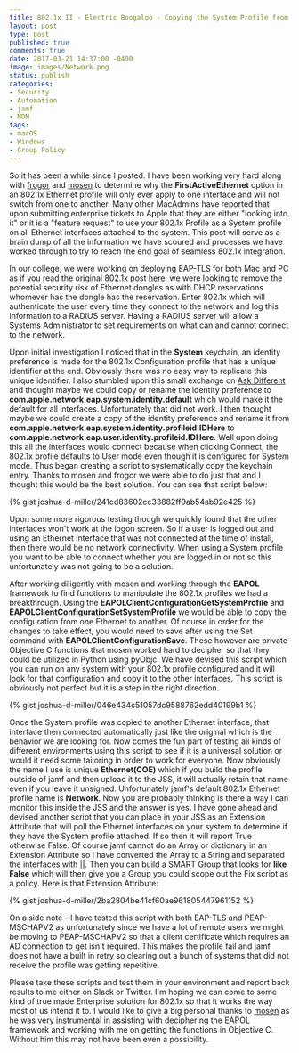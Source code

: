 ```yaml
---
title: 802.1x II - Electric Boogaloo - Copying the System Profile from One Ethernet to Another
layout: post
type: post
published: true
comments: true
date: 2017-03-21 14:37:00 -0400
image: images/Network.png
status: publish
categories:
- Security
- Automation
- jamf
- MDM
tags:
- macOS
- Windows
- Group Policy
---
```

So it has been a while since I posted. I have been working very hard along with [frogor](https://twitter.com/mikeymikey) and [mosen](https://github.com/mosen) to determine why the **FirstActiveEthernet** option in an 802.1x Ethernet profile will only ever apply to one interface and will not switch from one to another. Many other MacAdmins have reported that upon submitting enterprise tickets to Apple that they are either "looking into it" or it is a "feature request" to use your 802.1x Profile as a System profile on all Ethernet interfaces attached to the system. This post will serve as a brain dump of all the information we have scoured and processes we have worked through to try to reach the end goal of seamless 802.1x integration.

In our college, we were working on deploying EAP-TLS for both Mac and PC as if you read the original 802.1x post [here](http://joshua-d-miller.com/blog/2016/8021x-project-college-of-education/); we were looking to remove the potential security risk of Ethernet dongles as with DHCP reservations whomever has the dongle has the reservation. Enter 802.1x which will authenticate the user every time they connect to the network and log this information to a RADIUS server. Having a RADIUS server will allow a Systems Administrator to set requirements on what can and cannot connect to the network.

Upon initial investigation I noticed that in the **System** keychain, an identity preference is made for the 802.1x Configuration profile that has a unique identifier at the end. Obviously there was no easy way to replicate this unique identifier. I also stumbled upon this small exchange on [Ask Different](http://apple.stackexchange.com/questions/193631/802-1x-management-on-the-command-line) and thought maybe we could copy or rename the identity preference to **com.apple.network.eap.system.identity.default** which would make it the default for all interfaces. Unfortunately that did not work. I then thought maybe we could create a copy of the identity preference and rename it from **com.apple.network.eap.system.identity.profileid.IDHere** to **com.apple.network.eap.user.identity.profileid.IDHere**. Well upon doing this all the interfaces would connect because when clicking Connect, the 802.1x profile defaults to User mode even though it is configured for System mode. Thus began creating a script to systematically copy the keychain entry. Thanks to mosen and frogor we were able to do just that and I thought this would be the best solution. You can see that script below:

{% gist joshua-d-miller/241cd83602cc33882ff9ab54ab92e425 %}

Upon some more rigorous testing though we quickly found that the other interfaces won't work at the logon screen. So if a user is logged out and using an Ethernet interface that was not connected at the time of install, then there would be no network connectivity. When using a System profile you want to be able to connect whether you are logged in or not so this unfortunately was not going to be a solution.

After working diligently with mosen and working through the **EAPOL** framework to find functions to manipulate the 802.1x profiles we had a breakthrough. Using the **EAPOLClientConfigurationGetSystemProfile** and **EAPOLClientConfigurationSetSystemProfile** we would be able to copy the configuration from one Ethernet to another. Of course in order for the changes to take effect, you would need to save after using the Set command with **EAPOLClientConfigurationSave**. These however are private Objective C functions that mosen worked hard to decipher so that they could be utilized in Python using pyObjc. We have devised this script which you can run on any system with your 802.1x profile configured and it will look for that configuration and copy it to the other interfaces. This script is obviously not perfect but it is a step in the right direction.

{% gist joshua-d-miller/046e434c51057dc9588762edd40199b1 %}

Once the System profile was copied to another Ethernet interface, that interface then connected automatically just like the original which is the behavior we are looking for. Now comes the fun part of testing all kinds of different environments using this script to see if it is a universal solution or would it need some tailoring in order to work for everyone. Now obviously the name I use is unique **Ethernet(COE)** which if you build the profile outside of jamf and then upload it to the JSS, it will actually retain that name even if you leave it unsigned. Unfortunately jamf's default 802.1x Ethernet profile name is **Network**. Now you are probably thinking is there a way I can monitor this inside the JSS and the answer is yes. I have gone ahead and devised another script that you can place in your JSS as an Extension Attribute that will poll the Ethernet interfaces on your system to determine if they have the System profile attached. If so then it will report True otherwise False. Of course jamf cannot do an Array or dictionary in an Extension Attribute so I have converted the Array to a String and separated the interfaces with ||. Then you can build a SMART Group that looks for **like False** which will then give you a Group you could scope out the Fix script as a policy. Here is that Extension Attribute:

{% gist joshua-d-miller/2ba2804be41cf60ae961805447961152 %}

On a side note - I have tested this script with both EAP-TLS and PEAP-MSCHAPV2 as unfortunately since we have a lot of remote users we might be moving to PEAP-MSCHAPV2 so that a client certificate which requires an AD connection to get isn't required. This makes the profile fail and jamf does not have a built in retry so clearing out a bunch of systems that did not receive the profile was getting repetitive.

Please take these scripts and test them in your environment and report back results to me either on Slack or Twitter. I'm hoping we can come to some kind of true made Enterprise solution for 802.1x so that it works the way most of us intend it to. I would like to give a big personal thanks to [mosen](https://github.com/mosen) as he was very instrumental in assisting with deciphering the EAPOL framework and working with me on getting the functions in Objective C. Without him this may not have been even a possibility.
